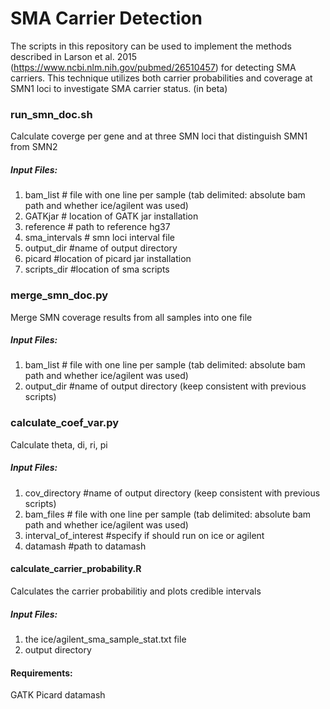 # SMA Carrier Detection

The scripts in this repository can be used to implement the methods described in Larson et al. 2015 (https://www.ncbi.nlm.nih.gov/pubmed/26510457) for detecting SMA carriers. This technique utilizes both carrier probabilities and coverage at SMN1 loci to investigate SMA carrier status. (in beta)


### run_smn_doc.sh
Calculate coverge per gene and at three SMN loci that distinguish SMN1 from SMN2
##### Input Files:
1) bam_list # file with one line per sample (tab delimited: absolute bam path and whether ice/agilent was used)
2) GATKjar # location of GATK jar installation
3) reference # path to reference hg37
4) sma_intervals # smn loci interval file
5) output_dir #name of output directory
6) picard #location of picard jar installation
7) scripts_dir #location of sma scripts

### merge_smn_doc.py
Merge SMN coverage results from all samples into one file
##### Input Files:
1) bam_list # file with one line per sample (tab delimited: absolute bam path and whether ice/agilent was used)
2) output_dir #name of output directory (keep consistent with previous scripts)


### calculate_coef_var.py
Calculate theta, di, ri, pi
##### Input Files:
1) cov_directory  #name of output directory (keep consistent with previous scripts)
2) bam_files # file with one line per  sample (tab delimited: absolute bam path and whether ice/agilent was used)
3) interval_of_interest #specify if should run on ice or agilent
4) datamash #path to datamash
#### calculate_carrier_probability.R
Calculates the carrier probabilitiy and plots credible intervals
##### Input Files:
1) the ice/agilent_sma_sample_stat.txt file
2) output directory


#### Requirements:
GATK
Picard
datamash

